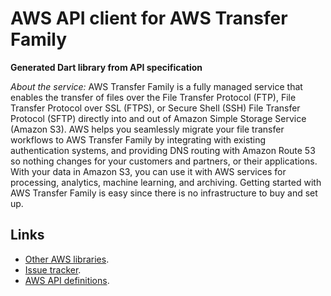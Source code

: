 # AWS API client for AWS Transfer Family

**Generated Dart library from API specification**

*About the service:*
AWS Transfer Family is a fully managed service that enables the transfer of
files over the File Transfer Protocol (FTP), File Transfer Protocol over SSL
(FTPS), or Secure Shell (SSH) File Transfer Protocol (SFTP) directly into
and out of Amazon Simple Storage Service (Amazon S3). AWS helps you
seamlessly migrate your file transfer workflows to AWS Transfer Family by
integrating with existing authentication systems, and providing DNS routing
with Amazon Route 53 so nothing changes for your customers and partners, or
their applications. With your data in Amazon S3, you can use it with AWS
services for processing, analytics, machine learning, and archiving. Getting
started with AWS Transfer Family is easy since there is no infrastructure to
buy and set up.

## Links

- [Other AWS libraries](https://github.com/agilord/aws_client/tree/master/generated).
- [Issue tracker](https://github.com/agilord/aws_client/issues).
- [AWS API definitions](https://github.com/aws/aws-sdk-js/tree/master/apis).
